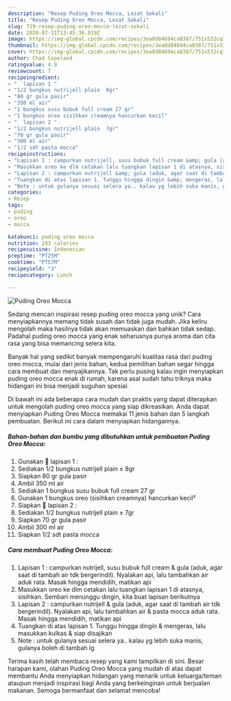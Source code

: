 ```yaml
---
description: "Resep Puding Oreo Mocca, Lezat Sekali"
title: "Resep Puding Oreo Mocca, Lezat Sekali"
slug: 719-resep-puding-oreo-mocca-lezat-sekali
date: 2020-07-31T13:45:36.019Z
image: https://img-global.cpcdn.com/recipes/3ea8d84694ca8387/751x532cq70/puding-oreo-mocca-foto-resep-utama.jpg
thumbnail: https://img-global.cpcdn.com/recipes/3ea8d84694ca8387/751x532cq70/puding-oreo-mocca-foto-resep-utama.jpg
cover: https://img-global.cpcdn.com/recipes/3ea8d84694ca8387/751x532cq70/puding-oreo-mocca-foto-resep-utama.jpg
author: Chad Copeland
ratingvalue: 4.9
reviewcount: 7
recipeingredient:
- "  lapisan 1 "
- "1/2 bungkus nutrijell plain  8gr"
- "80 gr gula pasir"
- "350 ml air"
- "1 bungkus susu bubuk full cream 27 gr"
- "1 bungkus oreo sisihkan creamnya hancurkan kecil"
- "  lapisan 2 "
- "1/2 bungkus nutrijell plain  7gr"
- "70 gr gula pasir"
- "300 ml air"
- "1/2 sdt pasta mocca"
recipeinstructions:
- "Lapisan 1 : campurkan nutrijell, susu bubuk full cream &amp; gula (aduk, agar saat di tambah air tdk bergerindil). Nyalakan api, lalu tambahkan air aduk rata. Masak hingga mendidih, matikan api"
- "Masukkan oreo ke dlm cetakan lalu tuangkan lapisan 1 di atasnya, sisihkan. Sembari menunggu dingin, kita buat lapisan berikutnya"
- "Lapisan 2 : campurkan nutrijell &amp; gula (aduk, agar saat di tambah air tdk bergerindil). Nyalakan api, lalu tambahkan air &amp; pasta mocca aduk rata. Masak hingga mendidih, matikan api"
- "Tuangkan di atas lapisan 1. Tunggu hingga dingin &amp; mengeras, lalu masukkan kulkas &amp; siap disajikan"
- "Note : untuk gulanya sesuai selera ya.. kalau yg lebih suka manis, gulanya boleh di tambah lg"
categories:
- Resep
tags:
- puding
- oreo
- mocca

katakunci: puding oreo mocca 
nutrition: 243 calories
recipecuisine: Indonesian
preptime: "PT25M"
cooktime: "PT57M"
recipeyield: "3"
recipecategory: Lunch

---
```



![Puding Oreo Mocca](https://img-global.cpcdn.com/recipes/3ea8d84694ca8387/751x532cq70/puding-oreo-mocca-foto-resep-utama.jpg)

Sedang mencari inspirasi resep puding oreo mocca yang unik? Cara menyiapkannya memang tidak susah dan tidak juga mudah. Jika keliru mengolah maka hasilnya tidak akan memuaskan dan bahkan tidak sedap. Padahal puding oreo mocca yang enak seharusnya punya aroma dan cita rasa yang bisa memancing selera kita.



Banyak hal yang sedikit banyak mempengaruhi kualitas rasa dari puding oreo mocca, mulai dari jenis bahan, kedua pemilihan bahan segar hingga cara membuat dan menyajikannya. Tak perlu pusing kalau ingin menyiapkan puding oreo mocca enak di rumah, karena asal sudah tahu triknya maka hidangan ini bisa menjadi suguhan spesial.


Di bawah ini ada beberapa cara mudah dan praktis yang dapat diterapkan untuk mengolah puding oreo mocca yang siap dikreasikan. Anda dapat menyiapkan Puding Oreo Mocca memakai 11 jenis bahan dan 5 langkah pembuatan. Berikut ini cara dalam menyiapkan hidangannya.

<!--inarticleads1-->

##### Bahan-bahan dan bumbu yang dibutuhkan untuk pembuatan Puding Oreo Mocca:

1. Gunakan  🥥 lapisan 1 :
1. Sediakan 1/2 bungkus nutrijell plain ± 8gr
1. Siapkan 80 gr gula pasir
1. Ambil 350 ml air
1. Sediakan 1 bungkus susu bubuk full cream 27 gr
1. Gunakan 1 bungkus oreo (sisihkan creamnya) hancurkan kecil²
1. Siapkan  🥥 lapisan 2 :
1. Sediakan 1/2 bungkus nutrijell plain ± 7gr
1. Siapkan 70 gr gula pasir
1. Ambil 300 ml air
1. Siapkan 1/2 sdt pasta mocca




<!--inarticleads2-->

##### Cara membuat Puding Oreo Mocca:

1. Lapisan 1 : campurkan nutrijell, susu bubuk full cream &amp; gula (aduk, agar saat di tambah air tdk bergerindil). Nyalakan api, lalu tambahkan air aduk rata. Masak hingga mendidih, matikan api
1. Masukkan oreo ke dlm cetakan lalu tuangkan lapisan 1 di atasnya, sisihkan. Sembari menunggu dingin, kita buat lapisan berikutnya
1. Lapisan 2 : campurkan nutrijell &amp; gula (aduk, agar saat di tambah air tdk bergerindil). Nyalakan api, lalu tambahkan air &amp; pasta mocca aduk rata. Masak hingga mendidih, matikan api
1. Tuangkan di atas lapisan 1. Tunggu hingga dingin &amp; mengeras, lalu masukkan kulkas &amp; siap disajikan
1. Note : untuk gulanya sesuai selera ya.. kalau yg lebih suka manis, gulanya boleh di tambah lg




Terima kasih telah membaca resep yang kami tampilkan di sini. Besar harapan kami, olahan Puding Oreo Mocca yang mudah di atas dapat membantu Anda menyiapkan hidangan yang menarik untuk keluarga/teman ataupun menjadi inspirasi bagi Anda yang berkeinginan untuk berjualan makanan. Semoga bermanfaat dan selamat mencoba!
